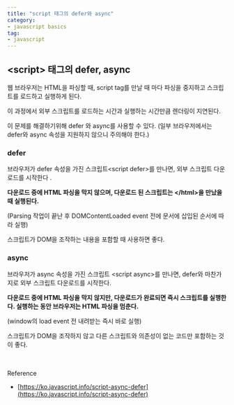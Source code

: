 ```yaml
---
title: "script 태그의 defer와 async"
category:
- javascript basics
tag:
- javascript
---
```


##  \<script> 태그의 defer, async


웹 브라우저는 HTML을 파싱할 때, script tag를 만날 때 마다 파싱을 중지하고 스크립트를 로드하고 실행하게 된다. 

이 과정에서 외부 스크립트를 로드하는 시간과 실행하는 시간만큼 렌더링이 지연된다.

이 문제를 해결하기위해 defer 와 async를 사용할 수 있다.
(일부 브라우저에서는 defer와 async 속성을 지원하지 않으니 주의해야 한다.)

### defer
브라우저가  defer 속성을 가진 스크립트\<script defer>를 만나면, 외부 스크립트 다운로드를 시작한다
. 

**다운로드 중에 HTML 파싱을 막지 않으며, 다운로드 된 스크립트는 \</html>을 만났을 때  실행된다.**

(Parsing 작업이 끝난 후 DOMContentLoaded event 전에 문서에 삽입된 순서에 따라 실행) 

스크립트가 DOM을 조작하는 내용을 포함할 때 사용하면 좋다. 

### async
브라우저가 async 속성을 가진 스크립트 \<script async>를 만나면, defer와 마찬가지로 외부 스크립트 다운로드를 시작한다. 

**다운로드 중에 HTML 파싱을 막지 않지만, 다운로드가 완료되면 즉시 스크립트를 실행한다.
실행하는 동안 브라우저는 HTML 파싱을 멈춘다.**

(window의 load event 전 내려받는 즉시 바로 실행)

스크립트가 DOM을 조작하지 않고 다른 스크립트와 의존성이 없는 코드만 포함하는 것이 좋다.

<br><br>
Reference
- [https://ko.javascript.info/script-async-defer](https://ko.javascript.info/script-async-defer)